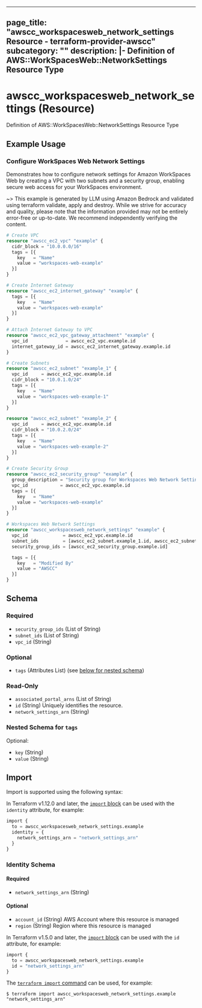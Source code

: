 
---
page_title: "awscc_workspacesweb_network_settings Resource - terraform-provider-awscc"
subcategory: ""
description: |-
  Definition of AWS::WorkSpacesWeb::NetworkSettings Resource Type
---

# awscc_workspacesweb_network_settings (Resource)

Definition of AWS::WorkSpacesWeb::NetworkSettings Resource Type

## Example Usage

### Configure WorkSpaces Web Network Settings

Demonstrates how to configure network settings for Amazon WorkSpaces Web by creating a VPC with two subnets and a security group, enabling secure web access for your WorkSpaces environment.

~> This example is generated by LLM using Amazon Bedrock and validated using terraform validate, apply and destroy. While we strive for accuracy and quality, please note that the information provided may not be entirely error-free or up-to-date. We recommend independently verifying the content.

```terraform
# Create VPC
resource "awscc_ec2_vpc" "example" {
  cidr_block = "10.0.0.0/16"
  tags = [{
    key   = "Name"
    value = "workspaces-web-example"
  }]
}

# Create Internet Gateway
resource "awscc_ec2_internet_gateway" "example" {
  tags = [{
    key   = "Name"
    value = "workspaces-web-example"
  }]
}

# Attach Internet Gateway to VPC
resource "awscc_ec2_vpc_gateway_attachment" "example" {
  vpc_id              = awscc_ec2_vpc.example.id
  internet_gateway_id = awscc_ec2_internet_gateway.example.id
}

# Create Subnets
resource "awscc_ec2_subnet" "example_1" {
  vpc_id     = awscc_ec2_vpc.example.id
  cidr_block = "10.0.1.0/24"
  tags = [{
    key   = "Name"
    value = "workspaces-web-example-1"
  }]
}

resource "awscc_ec2_subnet" "example_2" {
  vpc_id     = awscc_ec2_vpc.example.id
  cidr_block = "10.0.2.0/24"
  tags = [{
    key   = "Name"
    value = "workspaces-web-example-2"
  }]
}

# Create Security Group
resource "awscc_ec2_security_group" "example" {
  group_description = "Security group for Workspaces Web Network Settings"
  vpc_id            = awscc_ec2_vpc.example.id
  tags = [{
    key   = "Name"
    value = "workspaces-web-example"
  }]
}

# Workspaces Web Network Settings
resource "awscc_workspacesweb_network_settings" "example" {
  vpc_id             = awscc_ec2_vpc.example.id
  subnet_ids         = [awscc_ec2_subnet.example_1.id, awscc_ec2_subnet.example_2.id]
  security_group_ids = [awscc_ec2_security_group.example.id]

  tags = [{
    key   = "Modified By"
    value = "AWSCC"
  }]
}
```

<!-- schema generated by tfplugindocs -->
## Schema

### Required

- `security_group_ids` (List of String)
- `subnet_ids` (List of String)
- `vpc_id` (String)

### Optional

- `tags` (Attributes List) (see [below for nested schema](#nestedatt--tags))

### Read-Only

- `associated_portal_arns` (List of String)
- `id` (String) Uniquely identifies the resource.
- `network_settings_arn` (String)

<a id="nestedatt--tags"></a>
### Nested Schema for `tags`

Optional:

- `key` (String)
- `value` (String)

## Import

Import is supported using the following syntax:

In Terraform v1.12.0 and later, the [`import` block](https://developer.hashicorp.com/terraform/language/import) can be used with the `identity` attribute, for example:

```terraform
import {
  to = awscc_workspacesweb_network_settings.example
  identity = {
    network_settings_arn = "network_settings_arn"
  }
}
```

<!-- schema generated by tfplugindocs -->
### Identity Schema

#### Required

- `network_settings_arn` (String)

#### Optional

- `account_id` (String) AWS Account where this resource is managed
- `region` (String) Region where this resource is managed

In Terraform v1.5.0 and later, the [`import` block](https://developer.hashicorp.com/terraform/language/import) can be used with the `id` attribute, for example:

```terraform
import {
  to = awscc_workspacesweb_network_settings.example
  id = "network_settings_arn"
}
```

The [`terraform import` command](https://developer.hashicorp.com/terraform/cli/commands/import) can be used, for example:

```shell
$ terraform import awscc_workspacesweb_network_settings.example "network_settings_arn"
```
